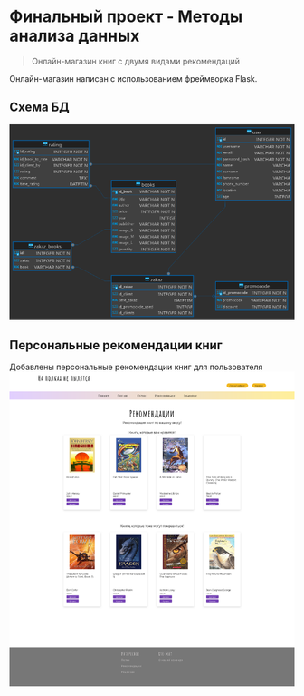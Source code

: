 # Финальный проект - Методы анализа данных
> Онлайн-магазин книг с двумя видами рекомендаций

Онлайн-магазин написан с использованием фреймворка Flask. 

## Схема БД
![Схема БД](database.png)

## Персональные рекомендации книг
Добавлены персональные рекомендации книг для пользователя
![Рекомендации](Screenshots/recs.png)

